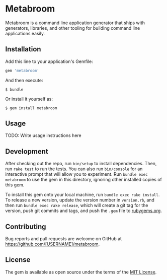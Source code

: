 # Metabroom

Metabroom is a command line application generator that ships with generators, libraries, and other tooling for building command line applications easily.

## Installation

Add this line to your application's Gemfile:

```ruby
gem 'metabroom'
```

And then execute:

    $ bundle

Or install it yourself as:

    $ gem install metabroom

## Usage

TODO: Write usage instructions here

## Development

After checking out the repo, run `bin/setup` to install dependencies. Then, run `rake test` to run the tests. You can also run `bin/console` for an interactive prompt that will allow you to experiment. Run `bundle exec metabroom` to use the gem in this directory, ignoring other installed copies of this gem.

To install this gem onto your local machine, run `bundle exec rake install`. To release a new version, update the version number in `version.rb`, and then run `bundle exec rake release`, which will create a git tag for the version, push git commits and tags, and push the `.gem` file to [rubygems.org](https://rubygems.org).

## Contributing

Bug reports and pull requests are welcome on GitHub at https://github.com/[USERNAME]/metabroom.


## License

The gem is available as open source under the terms of the [MIT License](http://opensource.org/licenses/MIT).


